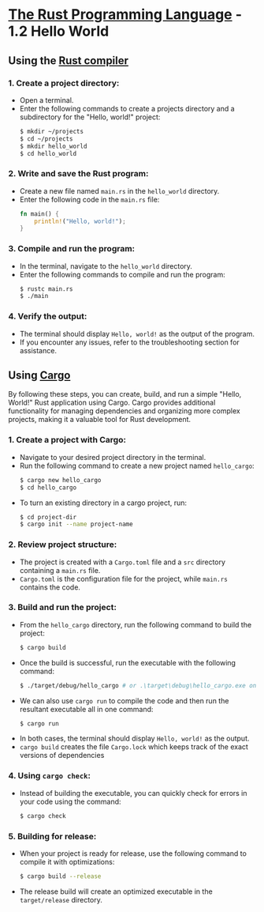 # [The Rust Programming Language](https://doc.rust-lang.org/stable/book/ch01-02-hello-world.html) - 1.2 Hello World

## Using the [Rust compiler](../what%20is/Rustc.md)

### 1. Create a project directory:
   - Open a terminal.
   - Enter the following commands to create a projects directory and a subdirectory for the "Hello, world!" project:
     ```sh
     $ mkdir ~/projects
     $ cd ~/projects
     $ mkdir hello_world
     $ cd hello_world
     ```

### 2. Write and save the Rust program:
   - Create a new file named `main.rs` in the `hello_world` directory.
   - Enter the following code in the `main.rs` file:
     ```rust
     fn main() {
         println!("Hello, world!");
     }
     ```

### 3. Compile and run the program:
   - In the terminal, navigate to the `hello_world` directory.
   - Enter the following commands to compile and run the program:
     ```sh
     $ rustc main.rs
     $ ./main
     ```

### 4. Verify the output:
   - The terminal should display `Hello, world!` as the output of the program.
   - If you encounter any issues, refer to the troubleshooting section for assistance.

## Using [Cargo](../what%20is/Cargo.md)

By following these steps, you can create, build, and run a simple "Hello, World!" Rust application using Cargo. Cargo provides additional functionality for managing dependencies and organizing more complex projects, making it a valuable tool for Rust development.

### 1. Create a project with Cargo:
   - Navigate to your desired project directory in the terminal.
   - Run the following command to create a new project named `hello_cargo`:
     ```sh
     $ cargo new hello_cargo
     $ cd hello_cargo
     ```
   - To turn an existing directory in a cargo project, run:
     ```sh
     $ cd project-dir
     $ cargo init --name project-name
     ```

### 2. Review project structure:
   - The project is created with a `Cargo.toml` file and a `src` directory containing a `main.rs` file.
   - `Cargo.toml` is the configuration file for the project, while `main.rs` contains the code.

### 3. Build and run the project:
   - From the `hello_cargo` directory, run the following command to build the project:
     ```sh
     $ cargo build
     ```
   - Once the build is successful, run the executable with the following command:
     ```sh
     $ ./target/debug/hello_cargo # or .\target\debug\hello_cargo.exe on Windows
     ```
   - We can also use `cargo run` to compile the code and then run the resultant executable all in one command:
     ```sh
     $ cargo run
     ```
   - In both cases, the terminal should display `Hello, world!` as the output.
   - `cargo build` creates the file `Cargo.lock` which keeps track of the exact versions of dependencies

### 4. Using `cargo check`:
   - Instead of building the executable, you can quickly check for errors in your code using the command:
     ```sh
     $ cargo check
     ```

### 5. Building for release:
   - When your project is ready for release, use the following command to compile it with optimizations:
     ```sh
     $ cargo build --release
     ```
   - The release build will create an optimized executable in the `target/release` directory.

